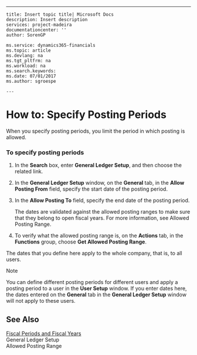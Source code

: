 ---
    title: Insert topic title| Microsoft Docs
    description: Insert description
    services: project-madeira
    documentationcenter: ''
    author: SorenGP

    ms.service: dynamics365-financials
    ms.topic: article
    ms.devlang: na
    ms.tgt_pltfrm: na
    ms.workload: na
    ms.search.keywords:
    ms.date: 07/01/2017
    ms.author: sgroespe

    ---
# How to: Specify Posting Periods
When you specify posting periods, you limit the period in which posting is allowed.  
  
### To specify posting periods  
  
1.  In the **Search** box, enter **General Ledger Setup**, and then choose the related link.  
  
2.  In the **General Ledger Setup** window, on the **General** tab, in the **Allow Posting From** field, specify the start date of the posting period.  
  
3.  In the **Allow Posting To** field, specify the end date of the posting period.  
  
     The dates are validated against the allowed posting ranges to make sure that they belong to open fiscal years. For more information, see Allowed Posting Range.  
  
4.  To verify what the allowed posting range is, on the **Actions** tab, in the **Functions** group, choose **Get Allowed Posting Range**.  
  
 The dates that you define here apply to the whole company, that is, to all users.  
  
> [!NOTE]  
>  You can define different posting periods for different users and apply a posting period to a user in the **User Setup** window. If you enter dates here, the dates entered on the **General** tab in the **General Ledger Setup** window will not apply to these users.  
  
## See Also  
 [Fiscal Periods and Fiscal Years](../fiscal-periods-and-fiscal-years.md)   
 General Ledger Setup   
 Allowed Posting Range